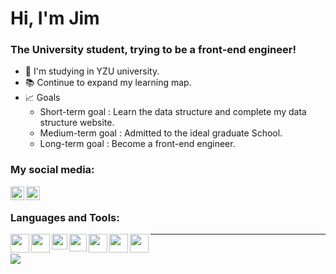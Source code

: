 # Hi, I'm Jim

### The University student, trying to be a front-end engineer!
- 🏫 I'm studying in YZU university.
- 📚 Continue to expand my learning map.
- 📈 Goals
    - Short-term goal : Learn the data structure and complete my data structure website.
    - Medium-term goal : Admitted to the ideal graduate School.
    - Long-term goal : Become a front-end engineer.

### My social media:

[<img align = "left" width = "22px" src="https://img.icons8.com/ios/50/000000/instagram-new.png"/>][instagram]

[<img  align = "left" width = "22px" src="https://img.icons8.com/ios-filled/50/000000/facebook-new.png"/>][facebook]

<br/>

### Languages and Tools:
<img align = "left" width = "30px" src = "https://upload.wikimedia.org/wikipedia/commons/thumb/9/9a/Visual_Studio_Code_1.35_icon.svg/2048px-Visual_Studio_Code_1.35_icon.svg.png" />
<img align = "left" width = "30px" src="https://blog.johnsonlu.org/wp-content/uploads/2018/12/HTML_Logo.png" />
<img align = "left" width = "25px" src = "https://icon-library.com/images/css-icon-png/css-icon-png-0.jpg">
<img align = "left" width = "28px" src = "https://cdn.iconscout.com/icon/free/png-256/javascript-2752148-2284965.png">
<img align = "left" width = "30px" src = "https://i.stack.imgur.com/C9301.png">
<img align = "left" width = "30px" src = "https://cdn.iconscout.com/icon/free/png-256/npm-3-1175132.png">
<img align = "left" width = "30px" src = "https://upload.wikimedia.org/wikipedia/commons/thumb/3/3f/Git_icon.svg/1024px-Git_icon.svg.png">

---
<br/>
<img src="https://github-readme-stats.vercel.app/api?username=FangJim&hide=contribs,prs">

[instagram]: https://www.instagram.com/jmjmjim/
[facebook]: https://www.facebook.com/profile.php?id=100002610977006
